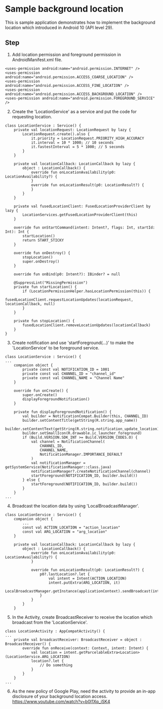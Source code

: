 # Sample background location
This is sample application demonstrates how to implement the background location which introduced in Android 10 (API level 29).

## Step
1. Add location permission and foreground permission in AndroidManifest.xml file.
```
<uses-permission android:name="android.permission.INTERNET" />
<uses-permission android:name="android.permission.ACCESS_COARSE_LOCATION" />
<uses-permission android:name="android.permission.ACCESS_FINE_LOCATION" />
<uses-permission android:name="android.permission.ACCESS_BACKGROUND_LOCATION" />
<uses-permission android:name="android.permission.FOREGROUND_SERVICE" />
```

2. Create the 'LocationService' as a service and put the code for requesting location.
```
class LocationService : Service() {
    private val locationRequest: LocationRequest by lazy {
        LocationRequest.create().also {
            it.priority = LocationRequest.PRIORITY_HIGH_ACCURACY
            it.interval = 10 * 1000; // 10 seconds
            it.fastestInterval = 5 * 1000; // 5 seconds
        }
    }

    private val locationCallback: LocationCallback by lazy {
        object : LocationCallback() {
            override fun onLocationAvailability(p0: LocationAvailability?) {
            }
            override fun onLocationResult(p0: LocationResult?) {
            }
        }
    }

    private val fusedLocationClient: FusedLocationProviderClient by lazy {
        LocationServices.getFusedLocationProviderClient(this)
    }

    override fun onStartCommand(intent: Intent?, flags: Int, startId: Int): Int {
        startLocation()
        return START_STICKY
    }

    override fun onDestroy() {
        stopLocation()
        super.onDestroy()
    }

    override fun onBind(p0: Intent?): IBinder? = null

    @SuppressLint("MissingPermission")
    private fun startLocation() {
        if (LocationPermissionHelper.hasLocationPermission(this)) {
            fusedLocationClient.requestLocationUpdates(locationRequest, locationCallback, null)
        }
    }

    private fun stopLocation() {
        fusedLocationClient.removeLocationUpdates(locationCallback)
    }
}
```

3. Create notification and use 'startForeground(...)' to make the 'LocationService' to be foreground service.
```
class LocationService : Service() {
...
    companion object {
        private const val NOTIFICATION_ID = 1001
        private const val CHANNEL_ID = "channel_id"
        private const val CHANNEL_NAME = "Channel Name"
    }

    override fun onCreate() {
        super.onCreate()
        displayForegroundNotification()
    }

    private fun displayForegroundNotification() {
        val builder = NotificationCompat.Builder(this, CHANNEL_ID)
        builder.setContentTitle(getString(R.string.app_name))
        builder.setContentText(getString(R.string.notification_update_location))
        builder.setSmallIcon(R.drawable.ic_launcher_foreground)
        if (Build.VERSION.SDK_INT >= Build.VERSION_CODES.O) {
            val channel = NotificationChannel(
                CHANNEL_ID,
                CHANNEL_NAME,
                NotificationManager.IMPORTANCE_DEFAULT
            )
            val notificationManager = getSystemService(NotificationManager::class.java)
            notificationManager?.createNotificationChannel(channel)
            startForeground(NOTIFICATION_ID, builder.build())
        } else {
            startForeground(NOTIFICATION_ID, builder.build())
        }
    }
...
```

4. Broadcast the location data by using 'LocalBroadcastManager'.
```
class LocationService : Service() {
    companion object {
        ...
        const val ACTION_LOCATION = "action_location"
        const val ARG_LOCATION = "arg_location"
    }

    private val locationCallback: LocationCallback by lazy {
        object : LocationCallback() {
            override fun onLocationAvailability(p0: LocationAvailability?) {
            }

            override fun onLocationResult(p0: LocationResult?) {
                p0?.lastLocation?.let {
                    val intent = Intent(ACTION_LOCATION)
                    intent.putExtra(ARG_LOCATION, it)
                    LocalBroadcastManager.getInstance(applicationContext).sendBroadcast(intent)
                }
            }
        }
    }
```

5. In the Activity, create BroadcastReceiver to receive the location which broadcast from the 'LocationService'.
```
class LocationActivity : AppCompatActivity() {
...
    private val broadcastReceiver: BroadcastReceiver = object : BroadcastReceiver() {
        override fun onReceive(context: Context, intent: Intent) {
            val location = intent.getParcelableExtra<Location>(LocationService.ARG_LOCATION)
            location?.let {
                // Do something
            }
        }
    }
...
```

6. As the new policy of Google Play, need the activity to provide an in-app disclosure of your background location access.
https://www.youtube.com/watch?v=b0I1Xq_iSK4